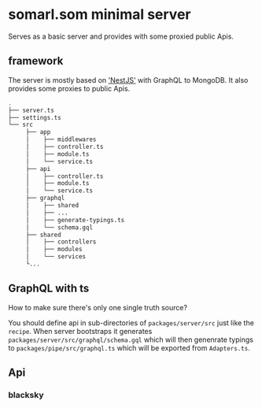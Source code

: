 # somarl.som minimal server

Serves as a basic server and provides with some proxied public Apis.

## framework

The server is mostly based on ['NestJS'](https://nestjs.com/) with GraphQL to MongoDB. It also provides some proxies to public Apis.

```bash
.
├── server.ts
├── settings.ts
└── src
     ├── app
     │    ├── middlewares
     │    ├── controller.ts
     │    ├── module.ts
     │    └── service.ts
     ├── api
     │    ├── controller.ts
     │    ├── module.ts
     │    └── service.ts
     ├── graphql
     │    ├── shared
     │    ├── ...
     │    ├── generate-typings.ts
     │    └── schema.gql
     ├── shared
     │    ├── controllers
     │    ├── modules
     │    └── services
     └...
```

## GraphQL with ts

How to make sure there's only one single truth source?

You should define api in sub-directories of `packages/server/src` just like the `recipe`. When server bootstraps it generates `packages/server/src/graphql/schema.gql` which will then genenrate typings to `packages/pipe/src/graphql.ts` which will be exported from `Adapters.ts`.

## Api

### blacksky
